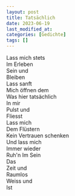 ```yaml
---
layout: post
title: Tatsächlich
date: 2023-06-19
last_modified_at:
categories: [Gedichte]
tags: []
---
```


Lass mich stets  
Im Erleben  
Sein und  
Bleiben  
Lass sanft  
Mich öffnen dem  
Was hier tatsächlich  
In mir  
Pulst und  
Fliesst  
Lass mich  
Dem Flüstern  
Kein Vertrauen schenken  
Und lass mich  
Immer wieder  
Ruh'n
Im Sein  
Das  
Zeit und  
Raumlos  
Weiss und  
Ist